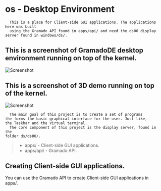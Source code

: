 # os - Desktop Environment

```
  This is a place for Client-side GUI applications. The applications here was built 
  using the Gramado API found in apps/api/ and need the ds00 display server found in windows/ds/.
```

## This is a screenshot of GramadoDE desktop environment running on top of the kernel.
![Screenshot](https://raw.githubusercontent.com/polard8/screenshots/main/gramado-8.png)

## This is a screenshot of 3D demo running on top of the kernel.
![Screenshot](https://raw.githubusercontent.com/polard8/screenshots/main/gramado-3.png)

```
  The main goal of this project is to create a set of programs 
the forms the basic graphical interface for the user. Just like,
the Taskbar and the Virtual terminal.
  The core component of this project is the display server, found in the
folder ds/ds00/.
```

> * apps/     - Client-side GUI applications.
> * apps/api/ - Gramado API.

## Creating Client-side GUI applications.

You can use the Gramado API to create Client-side GUI applications in apps/.



